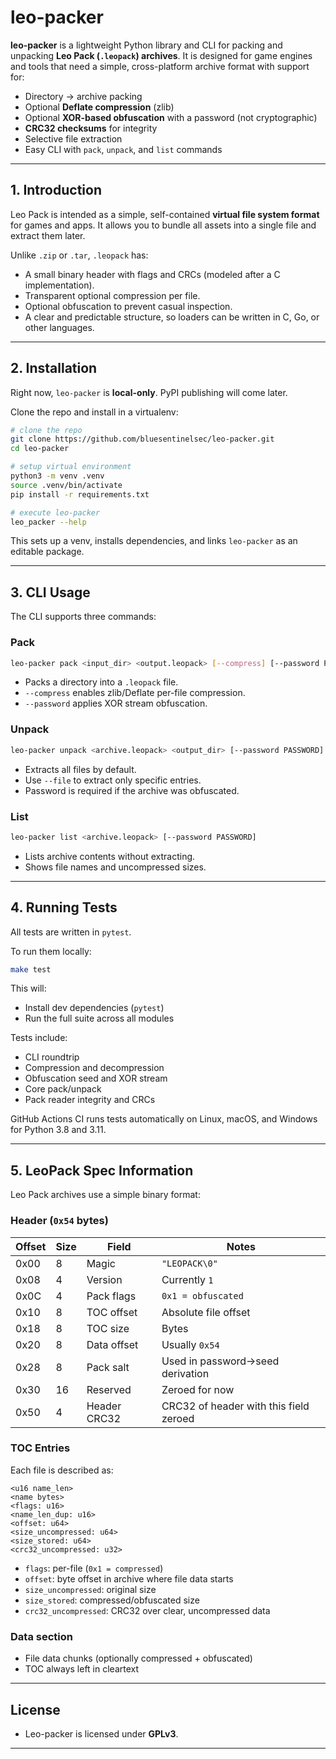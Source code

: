 # leo-packer

**leo-packer** is a lightweight Python library and CLI for packing and unpacking **Leo Pack (`.leopack`) archives**.
It is designed for game engines and tools that need a simple, cross-platform archive format with support for:

* Directory → archive packing
* Optional **Deflate compression** (zlib)
* Optional **XOR-based obfuscation** with a password (not cryptographic)
* **CRC32 checksums** for integrity
* Selective file extraction
* Easy CLI with `pack`, `unpack`, and `list` commands

---

## 1. Introduction

Leo Pack is intended as a simple, self-contained **virtual file system format** for games and apps.
It allows you to bundle all assets into a single file and extract them later.

Unlike `.zip` or `.tar`, `.leopack` has:

* A small binary header with flags and CRCs (modeled after a C implementation).
* Transparent optional compression per file.
* Optional obfuscation to prevent casual inspection.
* A clear and predictable structure, so loaders can be written in C, Go, or other languages.

---

## 2. Installation

Right now, `leo-packer` is **local-only**. PyPI publishing will come later.

Clone the repo and install in a virtualenv:

```bash
# clone the repo
git clone https://github.com/bluesentinelsec/leo-packer.git
cd leo-packer

# setup virtual environment
python3 -m venv .venv
source .venv/bin/activate
pip install -r requirements.txt

# execute leo-packer
leo_packer --help
```

This sets up a venv, installs dependencies, and links `leo-packer` as an editable package.

---

## 3. CLI Usage

The CLI supports three commands:

### Pack

```bash
leo-packer pack <input_dir> <output.leopack> [--compress] [--password PASSWORD]
```

* Packs a directory into a `.leopack` file.
* `--compress` enables zlib/Deflate per-file compression.
* `--password` applies XOR stream obfuscation.

### Unpack

```bash
leo-packer unpack <archive.leopack> <output_dir> [--password PASSWORD] [--file NAME ...]
```

* Extracts all files by default.
* Use `--file` to extract only specific entries.
* Password is required if the archive was obfuscated.

### List

```bash
leo-packer list <archive.leopack> [--password PASSWORD]
```

* Lists archive contents without extracting.
* Shows file names and uncompressed sizes.

---

## 4. Running Tests

All tests are written in `pytest`.

To run them locally:

```bash
make test
```

This will:

* Install dev dependencies (`pytest`)
* Run the full suite across all modules

Tests include:

* CLI roundtrip
* Compression and decompression
* Obfuscation seed and XOR stream
* Core pack/unpack
* Pack reader integrity and CRCs

GitHub Actions CI runs tests automatically on Linux, macOS, and Windows for Python 3.8 and 3.11.

---

## 5. LeoPack Spec Information

Leo Pack archives use a simple binary format:

### Header (`0x54` bytes)

| Offset | Size | Field        | Notes                                  |
| ------ | ---- | ------------ | -------------------------------------- |
| 0x00   | 8    | Magic        | `"LEOPACK\0"`                          |
| 0x08   | 4    | Version      | Currently `1`                          |
| 0x0C   | 4    | Pack flags   | `0x1 = obfuscated`                     |
| 0x10   | 8    | TOC offset   | Absolute file offset                   |
| 0x18   | 8    | TOC size     | Bytes                                  |
| 0x20   | 8    | Data offset  | Usually `0x54`                         |
| 0x28   | 8    | Pack salt    | Used in password→seed derivation       |
| 0x30   | 16   | Reserved     | Zeroed for now                         |
| 0x50   | 4    | Header CRC32 | CRC32 of header with this field zeroed |

### TOC Entries

Each file is described as:

```
<u16 name_len>
<name bytes>
<flags: u16>
<name_len_dup: u16>
<offset: u64>
<size_uncompressed: u64>
<size_stored: u64>
<crc32_uncompressed: u32>
```

* `flags`: per-file (`0x1 = compressed`)
* `offset`: byte offset in archive where file data starts
* `size_uncompressed`: original size
* `size_stored`: compressed/obfuscated size
* `crc32_uncompressed`: CRC32 over clear, uncompressed data

### Data section

* File data chunks (optionally compressed + obfuscated)
* TOC always left in cleartext

---

## License

- Leo-packer is licensed under **GPLv3**.

---

